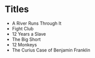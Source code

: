 # Titles

- A River Runs Through It
- Fight Club
- 12 Years a Slave
- The Big Short
- 12 Monkeys
- The Curius Case of Benjamin Franklin
